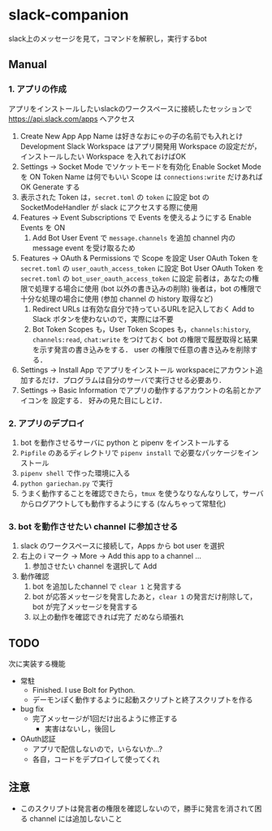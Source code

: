 # slack-companion

slack上のメッセージを見て，コマンドを解釈し，実行するbot

## Manual

### 1. アプリの作成

アプリをインストールしたいslackのワークスペースに接続したセッションで https://api.slack.com/apps へアクセス

1. Create New App
   App Name は好きなおにゃの子の名前でも入れとけ
   Development Slack Workspace はアプリ開発用 Workspace の設定だが，インストールしたい Workspace を入れておけばOK
1. Settings -> Socket Mode でソケットモードを有効化
   Enable Socket Mode を ON
   Token Name は何でもいい
   Scope は `connections:write` だけあればOK
   Generate する
1. 表示された Token は，`secret.toml` の `token` に設定
   bot の SocketModeHandler が slack にアクセスする際に使用
1. Features -> Event Subscriptions で Events を使えるようにする
   Enable Events を ON
    1. Add Bot User Event で `message.channels` を追加
       channel 内の message event を受け取るため
1. Features -> OAuth & Permissions で Scope を設定
   User OAuth Token を `secret.toml` の `user_oauth_access_token` に設定
   Bot User OAuth Token を `secret.toml` の `bot_user_oauth_access_token` に設定
   前者は，あなたの権限で処理する場合に使用 (bot 以外の書き込みの削除)
   後者は，bot の権限で十分な処理の場合に使用 (参加 channel の history 取得など)
    1. Redirect URLs は有効な自分で持っているURLを記入しておく
       Add to Slack ボタンを使わないので，実際には不要
    1. Bot Token Scopes も，User Token Scopes も，`channels:history`, `channels:read`, `chat:write` をつけておく
       bot の権限で履歴取得と結果を示す発言の書き込みをする．
       user の権限で任意の書き込みを削除する．
1. Settings -> Install App でアプリをインストール
   workspaceにアカウント追加するだけ．プログラムは自分のサーバで実行させる必要あり．
1. Settings -> Basic Information でアプリの動作するアカウントの名前とかアイコンを
   設定する．
   好みの見た目にしとけ．

### 2. アプリのデプロイ

1. bot を動作させるサーバに python と pipenv をインストールする
2. `Pipfile` のあるディレクトリで `pipenv install` で必要なパッケージをインストール
3. `pipenv shell` で作った環境に入る
4. `python gariechan.py` で実行
5. うまく動作することを確認できたら，`tmux` を使うなりなんなりして，サーバからログアウトしても動作するようにする (なんちゃって常駐化)

### 3. bot を動作させたい channel に参加させる

1. slack のワークスペースに接続して，Apps から bot user を選択
2. 右上の i マーク -> More -> Add this app to a channel ...
    1. 参加させたい channel を選択して Add
3. 動作確認
    1. bot を追加したchannel で `clear 1` と発言する
    2. bot が応答メッセージを発言したあと，`clear 1` の発言だけ削除して，bot が完了メッセージを発言する
    3. 以上の動作を確認できれば完了
       だめなら頑張れ

## TODO

次に実装する機能

- 常駐
    - Finished. I use Bolt for Python.
    - デーモンぽく動作するように起動スクリプトと終了スクリプトを作る
- bug fix
    - 完了メッセージが1回だけ出るように修正する
        - 実害はないし，後回し
- OAuth認証
    - アプリで配信しないので，いらないか…?
    - 各自，コードをデプロイして使ってくれ


## 注意

- このスクリプトは発言者の権限を確認しないので，勝手に発言を消されて困る channel には追加しないこと

